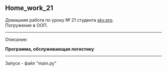 ## Home_work_21
Домашняя работа по уроку № 21 студента [sky.pro](https://sky.pro/).  
Погружение в ООП.
***
Описание:  

**Программа, обслуживающая логистику**


***
Запуск - файл "main.py"